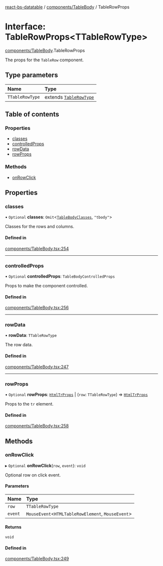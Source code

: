 [react-bs-datatable](../README.md) / [components/TableBody](../modules/components_TableBody.md) / TableRowProps

# Interface: TableRowProps<TTableRowType\>

[components/TableBody](../modules/components_TableBody.md).TableRowProps

The props for the `TableRow` component.

## Type parameters

| Name | Type |
| :------ | :------ |
| `TTableRowType` | extends [`TableRowType`](../modules/helpers_types.md#tablerowtype) |

## Table of contents

### Properties

- [classes](components_TableBody.TableRowProps.md#classes)
- [controlledProps](components_TableBody.TableRowProps.md#controlledprops)
- [rowData](components_TableBody.TableRowProps.md#rowdata)
- [rowProps](components_TableBody.TableRowProps.md#rowprops)

### Methods

- [onRowClick](components_TableBody.TableRowProps.md#onrowclick)

## Properties

### classes

• `Optional` **classes**: `Omit`<[`TableBodyClasses`](components_TableBody.TableBodyClasses.md), ``"tbody"``\>

Classes for the rows and columns.

#### Defined in

[components/TableBody.tsx:254](https://github.com/imballinst/react-bs-datatable/blob/23c9527/src/components/TableBody.tsx#L254)

___

### controlledProps

• `Optional` **controlledProps**: `TableBodyControlledProps`

Props to make the component controlled.

#### Defined in

[components/TableBody.tsx:256](https://github.com/imballinst/react-bs-datatable/blob/23c9527/src/components/TableBody.tsx#L256)

___

### rowData

• **rowData**: `TTableRowType`

The row data.

#### Defined in

[components/TableBody.tsx:247](https://github.com/imballinst/react-bs-datatable/blob/23c9527/src/components/TableBody.tsx#L247)

___

### rowProps

• `Optional` **rowProps**: [`HtmlTrProps`](../modules/components_TableBody.md#htmltrprops) \| (`row`: `TTableRowType`) => [`HtmlTrProps`](../modules/components_TableBody.md#htmltrprops)

Props to the `tr` element.

#### Defined in

[components/TableBody.tsx:258](https://github.com/imballinst/react-bs-datatable/blob/23c9527/src/components/TableBody.tsx#L258)

## Methods

### onRowClick

▸ `Optional` **onRowClick**(`row`, `event`): `void`

Optional row on click event.

#### Parameters

| Name | Type |
| :------ | :------ |
| `row` | `TTableRowType` |
| `event` | `MouseEvent`<`HTMLTableRowElement`, `MouseEvent`\> |

#### Returns

`void`

#### Defined in

[components/TableBody.tsx:249](https://github.com/imballinst/react-bs-datatable/blob/23c9527/src/components/TableBody.tsx#L249)

